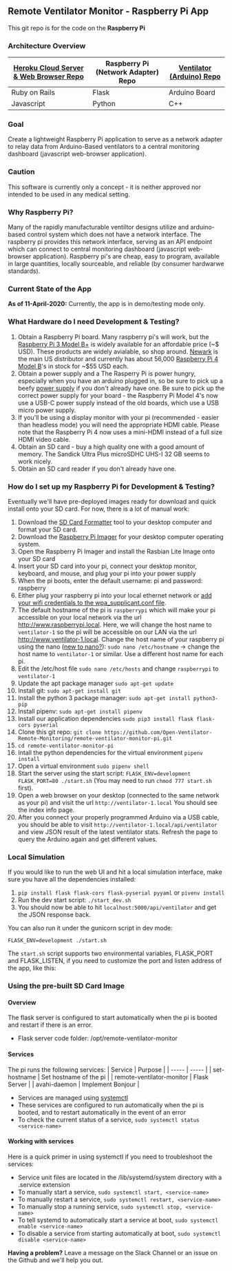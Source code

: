 ## Remote Ventilator Monitor - Raspberry Pi App

This git repo is for the code on the **Raspberry Pi**

### Architecture Overview
| [Heroku Cloud Server & Web Browser Repo](https://github.com/Open-Ventilator-Remote-Monitoring/ventilator-remote-monitoring) | Raspberry Pi (Network Adapter) Repo | [Ventilator (Arduino) Repo](https://github.com/Open-Ventilator-Remote-Monitoring/ventilator-monitor-arduino) |
| ----------- | ----------- | ----------- |
| Ruby on Rails | Flask | Arduino Board |
| Javascript | Python | C++ |

### Goal
Create a lightweight Raspberry Pi application to serve as a network adapter to relay data from Arduino-Based ventilators to a central monitoring dashboard (javascript web-browser application).

### Caution
This software is currently only a concept - it is neither approved nor intended to be used in any medical setting.

### Why Raspberry Pi?
Many of the rapidly manufacturable ventiltor designs utilize and arduino-based control system which does not have a network interface. The raspberry pi provides this network interface, serving as an API endpoint which can connect to central monitoring dashboard (javascript web-browser application). Raspberry pi's are cheap, easy to program, available in large quantities, locally sourceable, and reliable (by consumer hardwarwe standards).

### Current State of the App
**As of 11-April-2020:** Currently, the app is in demo/testing mode only.

### What Hardware do I need Development & Testing?
1. Obtain a Raspberry Pi board. Many raspberry pi's will work, but the [Raspberry Pi 3 Model B+](https://www.raspberrypi.org/products/raspberry-pi-3-model-b-plus/) is widely available for an affordable price (~$ USD). These products are widely avialable, so shop around. [Newark](https://www.newark.com/buy-raspberry-pi) is the main US distributor and currently has about 56,000 [Raspberry Pi 4 Model B](https://www.newark.com/raspberry-pi/rpi4-modbp-4gb/raspberry-pi-4-model-b-4gb-rohs/dp/02AH3164)'s in stock for ~$55 USD each. 
2. Obtain a power supply and a The Rasperry Pi is power hungry, especially when you have an arduino plugged in, so be sure to pick up a beefy [power supply](https://www.newark.com/MarketingProductList?orderCode=03AH7034,07AH1285,07AH1286,07AH1287) if you don't already have one. Be sure to pick up the correct power supply for your board - the Raspberry Pi Model 4's now use a USB-C power supply instead of the old boards, which use a USB micro power supply. 
3. If you'll be using a display monitor with your pi (recommended - easier than headless mode) you will need the appropriate HDMI cable. Please note that the Raspberry Pi 4 now uses a mini-HDMI instead of a full size HDMI video cable.
4. Obtain an SD card - buy a high quality one with a good amount of memory. The Sandick Ultra Plus microSDHC UHS-I 32 GB seems to work nicely.
5. Obtain an SD card reader if you don't already have one.

### How do I set up my Raspberry Pi for Development & Testing?
Eventually we'll have pre-deployed images ready for download and quick install onto your SD card. For now, there is a lot of manual work:
1. Download the [SD Card Formatter](https://www.sdcard.org/downloads/formatter/index.html) tool to your desktop computer and format your SD card.
2. Download the [Raspberry Pi Imager](https://www.raspberrypi.org/downloads/) for your desktop computer operating system.
3. Open the Raspberry Pi Imager and install the Rasbian Lite Image onto your SD card
4. Insert your SD card into your pi, connect your desktop monitor, keyboard, and mouse, and plug your pi into your power supply
5. When the pi boots, enter the default username: pi and password: raspberry
6. Either plug your raspberry pi into your local ethernet network or [add your wifi credentials to the wpa_supplicant.conf file](https://www.raspberrypi.org/documentation/configuration/wireless/wireless-cli.md).
7. The default hostname of the pi is `raspberrypi` which will make your pi accessible on your local network via the url http://www.raspberrypi.local. Here, we will change the host name to `ventilator-1` so the pi will be accessible on our LAN via the url http://www.ventilator-1.local. Change the host name of your raspberry pi using the nano ([new to nano?](https://www.howtogeek.com/howto/42980/the-beginners-guide-to-nano-the-linux-command-line-text-editor/)): `sudo nano /etc/hostname` -> change the host name to `ventilator-1` or similar. Use a different host name for each pi.
8. Edit the /etc/host file `sudo nano /etc/hosts` and change `raspberrypi` to `ventilator-1`
9. Update the apt package manager `sudo apt-get update`
10. Install git: `sudo apt-get install git`
11. Install the python 3 package manager: `sudo apt-get install python3-pip`
12. Install pipenv: `sudo apt-get install pipenv`
13. Install our application dependencies `sudo pip3 install flask flask-cors pyserial`
14. Clone this git repo: `git clone https://github.com/Open-Ventilator-Remote-Monitoring/remote-ventilator-monitor-pi.git`
15. `cd remote-ventilator-monitor-pi`
16. Intall the python dependencies for the virtual environment `pipenv install`
17. Open a virtual environment `sudo pipenv shell`
18. Start the server using the start script: `FLASK_ENV=development FLASK_PORT=80 ./start.sh` (You may need to run `chmod 777 start.sh` first).
19. Open a web browser on your desktop (connected to the same network as your pi) and visit the url `http://ventilator-1.local` You should see the index info page. 
20. After you connect your properly programmed Arduino via a USB cable, you should be able to visit `http://ventilator-1.local/api/ventilator` and view JSON result of the latest ventilator stats. Refresh the page to query the Arduino again and get different values.

### Local Simulation

If you would like to run the web UI and hit a local simulation interface, make sure you have
all the dependencies installed:
1. `pip install flask flask-cors flask-pyserial pyyaml` or `pivenv install`
2. Run the dev start script: `./start_dev.sh`
3. You should now be able to hit `localhost:5000/api/ventilator` and get the JSON response back.

You can also run it under the gunicorn script in dev mode:

`FLASK_ENV=development ./start.sh`

The `start.sh` script supports two environmental variables, FLASK_PORT and FLASK_LISTEN, if you need
to customize the port and listen address of the app, like this:

### Using the pre-built SD Card Image
#### Overview
The flask server is configured to start automatically when the pi is booted and restart if there is an error.
* Flask server code folder: /opt/remote-ventilator-monitor

#### Services
The pi runs the following services:
| Service | Purpose |
| ----- | ----- |
| set-hostname | Set hostname of the pi |
| remote-ventilator-monitor | Flask Server |
| avahi-daemon | Implement Bonjour |

* Services are managed using [systemctl](https://www.digitalocean.com/community/tutorials/how-to-use-systemctl-to-manage-systemd-services-and-units)
* These services are configured to run automatically when the pi is booted, and to restart automatically in the event of an error
* To check the current status of a service, `sudo systemctl status <service-name>`

#### Working with services
Here is a quick primer in using systemctl if you need to troubleshoot the services:
* Service unit files are located in the /lib/systemd/system directory with a .service extension
* To manually start a service, `sudo systemctl start, <service-name>`
* To manually restart a service, `sudo systemctl restart, <service-name>`
* To manually stop a running service, `sudo systemctl stop, <service-name>`
* To tell systemd to automatically start a service at boot, `sudo systemctl enable <service-name>`
* To disable a service from starting automatically at boot,  `sudo systemctl disable <service-name>`

**Having a problem?** Leave a message on the Slack Channel or an issue on the Github and we'll help you out.
